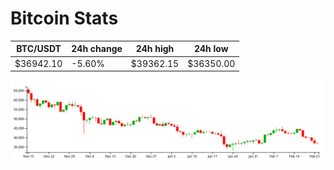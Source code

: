 # Bitcoin Stats

BTC/USDT|24h change|24h high|24h low|
|---|---|---|---|
|$36942.10|-5.60%|$39362.15|$36350.00|

<img src="./chart.svg">

